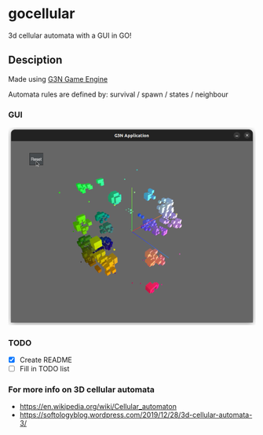 # gocellular

3d cellular automata with a GUI in GO!

## Desciption

Made using [G3N Game Engine](https://github.com/g3n/engine)

Automata rules are defined by: survival / spawn / states / neighbour

### GUI

![GUI](automata.png)

### TODO

- [x] Create README
- [ ] Fill in TODO list

### For more info on 3D cellular automata

- https://en.wikipedia.org/wiki/Cellular_automaton
- https://softologyblog.wordpress.com/2019/12/28/3d-cellular-automata-3/
